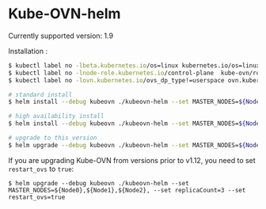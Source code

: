 # Kube-OVN-helm

Currently supported version: 1.9

Installation :

```bash
$ kubectl label no -lbeta.kubernetes.io/os=linux kubernetes.io/os=linux --overwrite
$ kubectl label no -lnode-role.kubernetes.io/control-plane  kube-ovn/role=master --overwrite
$ kubectl label no -lovn.kubernetes.io/ovs_dp_type!=userspace ovn.kubernetes.io/ovs_dp_type=kernel  --overwrite

# standard install 
$ helm install --debug kubeovn ./kubeovn-helm --set MASTER_NODES=${Node0},

# high availability install
$ helm install --debug kubeovn ./kubeovn-helm --set MASTER_NODES=${Node0},${Node1},${Node2}, --set replicaCount=3

# upgrade to this version
$ helm upgrade --debug kubeovn ./kubeovn-helm --set MASTER_NODES=${Node0},${Node1},${Node2}, --set replicaCount=3
```

If you are upgrading Kube-OVN from versions prior to v1.12, you need to set `restart_ovs` to `true`:

```shell
$ helm upgrade --debug kubeovn ./kubeovn-helm --set MASTER_NODES=${Node0},${Node1},${Node2}, --set replicaCount=3 --set restart_ovs=true
```
